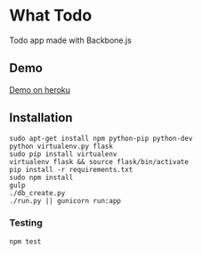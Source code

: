 # What Todo
Todo app made with Backbone.js

## Demo
[Demo on heroku](http://atchai-whattodo.heroku.com)
## Installation
```
sudo apt-get install npm python-pip python-dev
python virtualenv.py flask
sudo pip install virtualenv
virtualenv flask && source flask/bin/activate
pip install -r requirements.txt
sudo npm install
gulp
./db_create.py
./run.py || gunicorn run:app
```
### Testing
```
npm test
```
